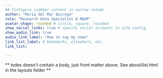 ```yaml
---
## Configure sidebar content in narrow column
author: "Maria del Mar Quiroga"
role: "Research Data Specialist @ MDAP"
avatar_shape: rounded # circle, square, rounded
show_social_links: true # specify social accounts in site config
show_audio_link: true
audio_link_label: "How to say my name"
link_list_label: # bookmarks, elsewhere, etc.
link_list:

---
```


** index doesn't contain a body, just front matter above.
See about/list.html in the layouts folder **
